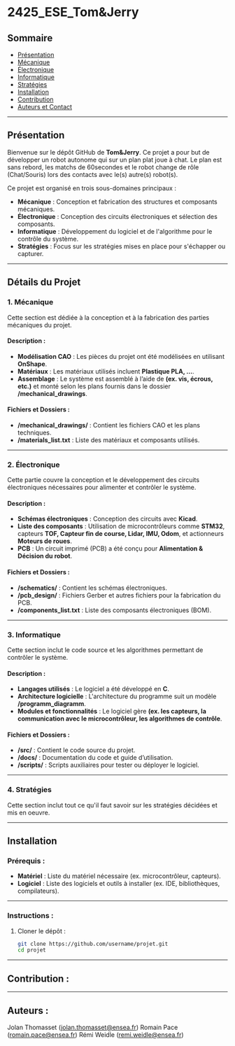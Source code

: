 # 2425_ESE_Tom&Jerry

## Sommaire
- [Présentation](#présentation)
- [Mécanique](#1-mécanique)
- [Électronique](#2-électronique)
- [Informatique](#3-informatique)
- [Stratégies](#4-stratégies)
- [Installation](#installation)
- [Contribution](#contribution-)
- [Auteurs et Contact](#auteurs-)

---

## Présentation

Bienvenue sur le dépôt GitHub de **Tom&Jerry**. Ce projet a pour but de développer un robot autonome qui sur un plan plat joue à chat. Le plan est sans rebord, les matchs de 60secondes et le robot change de rôle (Chat/Souris) lors des contacts avec le(s) autre(s) robot(s).

Ce projet est organisé en trois sous-domaines principaux :
- **Mécanique** : Conception et fabrication des structures et composants mécaniques.
- **Électronique** : Conception des circuits électroniques et sélection des composants.
- **Informatique** : Développement du logiciel et de l'algorithme pour le contrôle du système.
- **Stratégies** : Focus sur les stratégies mises en place pour s'échapper ou capturer.

---

## Détails du Projet

### 1. Mécanique
Cette section est dédiée à la conception et à la fabrication des parties mécaniques du projet. 

#### Description :
- **Modélisation CAO** : Les pièces du projet ont été modélisées en utilisant **OnShape**.
- **Matériaux** : Les matériaux utilisés incluent **Plastique PLA, ...**.
- **Assemblage** : Le système est assemblé à l’aide de **(ex. vis, écrous, etc.)** et monté selon les plans fournis dans le dossier **/mechanical_drawings**.

#### Fichiers et Dossiers :
- **/mechanical_drawings/** : Contient les fichiers CAO et les plans techniques.
- **/materials_list.txt** : Liste des matériaux et composants utilisés.

---

### 2. Électronique
Cette partie couvre la conception et le développement des circuits électroniques nécessaires pour alimenter et contrôler le système.

#### Description :
- **Schémas électroniques** : Conception des circuits avec **Kicad**.
- **Liste des composants** : Utilisation de microcontrôleurs comme **STM32**, capteurs **TOF, Capteur fin de course, Lidar, IMU, Odom**, et actionneurs **Moteurs de roues**.
- **PCB** : Un circuit imprimé (PCB) a été conçu pour **Alimentation & Décision du robot**.

#### Fichiers et Dossiers :
- **/schematics/** : Contient les schémas électroniques.
- **/pcb_design/** : Fichiers Gerber et autres fichiers pour la fabrication du PCB.
- **/components_list.txt** : Liste des composants électroniques (BOM).

---

### 3. Informatique
Cette section inclut le code source et les algorithmes permettant de contrôler le système.

#### Description :
- **Langages utilisés** : Le logiciel a été développé en **C**.
- **Architecture logicielle** : L'architecture du programme suit un modèle **/programm_diagramm**.
- **Modules et fonctionnalités** : Le logiciel gère **(ex. les capteurs, la communication avec le microcontrôleur, les algorithmes de contrôle**.

#### Fichiers et Dossiers :
- **/src/** : Contient le code source du projet.
- **/docs/** : Documentation du code et guide d’utilisation.
- **/scripts/** : Scripts auxiliaires pour tester ou déployer le logiciel.

---

### 4. Stratégies
Cette section inclut tout ce qu'il faut savoir sur les stratégies décidées et mis en oeuvre.

---

## Installation

### Prérequis :
- **Matériel** : Liste du matériel nécessaire (ex. microcontrôleur, capteurs).
- **Logiciel** : Liste des logiciels et outils à installer (ex. IDE, bibliothèques, compilateurs).

---

### Instructions :
1. Cloner le dépôt : 
   ```bash
   git clone https://github.com/username/projet.git
   cd projet
   
---

## Contribution :

---

## Auteurs : 
Jolan Thomasset (jolan.thomasset@ensea.fr)
Romain Pace   (romain.pace@ensea.fr)
Rémi Weidle   (remi.weidle@ensea.fr)

